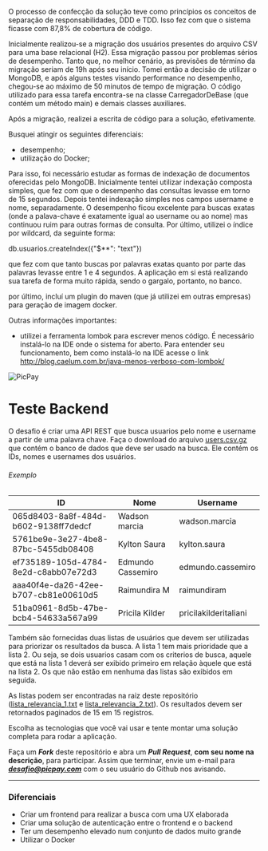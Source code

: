 O processo de confecção da solução teve como princípios os conceitos de separação de responsabilidades, DDD e TDD. Isso fez com que o sistema ficasse com 87,8% de cobertura de código.

Inicialmente realizou-se a migração dos usuários presentes do arquivo CSV para uma base relacional (H2). Essa migração passou por problemas sérios de desempenho. Tanto que, no melhor cenário, as previsões de término da migração seriam de 19h após seu início. Tomei então a decisão de utilizar o MongoDB, e após alguns testes visando performance no desempenho, chegou-se ao máximo de 50 minutos de tempo de migração. O código utilizado para essa tarefa encontra-se na classe CarregadorDeBase (que contém um método main) e demais classes auxiliares.

Após a migração, realizei a escrita de código para a solução, efetivamente. 

Busquei atingir os seguintes diferenciais:

 * desempenho;
 * utilização do Docker;
 
 Para isso, foi necessário estudar as formas de indexação de documentos oferecidas pelo MongoDB. Inicialmente tentei utilizar indexação composta simples, que fez com que o desempenho das consultas levasse em torno de 15 segundos. Depois tentei indexação simples nos campos username e nome, separadamente. O desempenho ficou excelente para buscas exatas (onde a palava-chave é exatamente igual ao username ou ao nome) mas continuou ruim para outras formas de consulta. Por último, utilizei o índice por wildcard, da seguinte forma:
 
 db.usuarios.createIndex({"$**": "text"})
 
 que fez com que tanto buscas por palavras exatas quanto por parte das palavras levasse entre 1 e 4 segundos. A aplicação em si está realizando sua tarefa de forma muito rápida, sendo o gargalo, portanto, no banco.
 
 por último, incluí um plugin do maven (que já utilizei em outras empresas) para geração de imagem docker.
 
 Outras informações importantes:
 
  * utilizei a ferramenta lombok para escrever menos código. É necessário instalá-lo na IDE onde o sistema for aberto. Para entender seu funcionamento, bem como instalá-lo na IDE acesse o link http://blog.caelum.com.br/java-menos-verboso-com-lombok/ 

 
 
![PicPay](https://user-images.githubusercontent.com/1765696/26998603-711fcf30-4d5c-11e7-9281-0d9eb20337ad.png)

# Teste Backend

O desafio é criar uma API REST que busca usuarios pelo nome e username a partir de uma palavra chave. Faça o download do arquivo [users.csv.gz](https://s3.amazonaws.com/careers-picpay/users.csv.gz) que contém o banco de dados que deve ser usado na busca. Ele contém os IDs, nomes e usernames dos usuários.

###### Exemplo
| ID                                   | Nome              | Username             |
|--------------------------------------|-------------------|----------------------|
| 065d8403-8a8f-484d-b602-9138ff7dedcf | Wadson marcia     | wadson.marcia        |
| 5761be9e-3e27-4be8-87bc-5455db08408  | Kylton Saura      | kylton.saura         |
| ef735189-105d-4784-8e2d-c8abb07e72d3 | Edmundo Cassemiro | edmundo.cassemiro    |
| aaa40f4e-da26-42ee-b707-cb81e00610d5 | Raimundira M      | raimundiram          |
| 51ba0961-8d5b-47be-bcb4-54633a567a99 | Pricila Kilder    | pricilakilderitaliani|



Também são fornecidas duas listas de usuários que devem ser utilizadas para priorizar os resultados da busca. A lista 1 tem mais prioridade que a lista 2. Ou seja, se dois usuarios casam com os criterios de busca, aquele que está na lista 1 deverá ser exibido primeiro em relação àquele que está na lista 2. Os que não estão em nenhuma das listas são exibidos em seguida.

As listas podem ser encontradas na raiz deste repositório ([lista_relevancia_1.txt](lista_relevancia_1.txt) e [lista_relevancia_2.txt](lista_relevancia_2.txt)).
Os resultados devem ser retornados paginados de 15 em 15 registros.

Escolha as tecnologias que você vai usar e tente montar uma solução completa para rodar a aplicação.

Faça um ***Fork*** deste repositório e abra um ***Pull Request***, **com seu nome na descrição**, para participar. Assim que terminar, envie um e-mail para ***desafio@picpay.com*** com o seu usuário do Github nos avisando.

-----

### Diferenciais

- Criar um frontend para realizar a busca com uma UX elaborada
- Criar uma solução de autenticação entre o frontend e o backend
- Ter um desempenho elevado num conjunto de dados muito grande
- Utilizar o Docker

